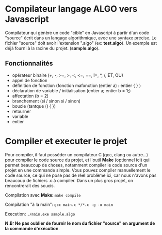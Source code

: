 # Compilateur langage ALGO vers Javascript

Compilateur qui génère un code "cible" en Javascript à partir d'un code "source" écrit dans un langage algorithmique, avec une syntaxe précise.
Le fichier "source" doit avoir l'extension ".algo" (ex: **test.algo**). Un exemple est déjà fourni à la racine du projet. (**sample.algo**).
## Fonctionnalités 

- opérateur binaire (+, -, >=, >, <, <=, ==, !=, *, /, ET, OU)
- appel de fonction
- définition de fonction (fonction mafonction (entier a) : entier { } )
- déclaration de variable / initialisation (entier a; entier b = 1;)
- affectation (b = 2)
- branchement (si / sinon si / sinon)
- boucle (tantque () { })
- retourner
- variable
- entier


# Compiler et executer le projet
Pour compiler, il faut posséder un compilateur C (gcc, clang ou autre...) pour compiler le code source du projet, et l'outil **Make** (optionnel ici) qui permet beaucoup de choses, notamment compiler le code source d'un projet en une commande simple. Vous pouvez compiler manuellement le code source, ce qui ne pose pas de réel problème ici, car nous n'avons pas beaucoup de fichiers .c à compiler. Dans un plus gros projet, on rencontrerait des soucis. 

Compilation avec **Make**: ```make compile```

Compilation  "à la main": ```gcc main.c */*.c -g -o main```

Execution: ```./main.exe sample.algo```

**N.B: Ne pas oublier de fournir le nom du fichier "source" en argument de la commande d'exécution**.
